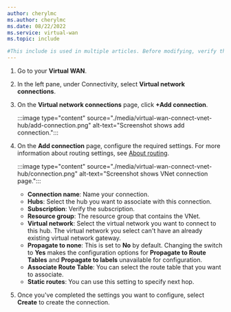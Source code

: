 ```yaml
---
author: cherylmc
ms.author: cherylmc
ms.date: 08/22/2022
ms.service: virtual-wan
ms.topic: include

#This include is used in multiple articles. Before modifying, verify that any changes apply to all articles that use this include.
---
```

1. Go to your **Virtual WAN**.

1. In the left pane, under Connectivity, select **Virtual network connections**.

1. On the **Virtual network connections** page, click **+Add connection**.

   :::image type="content" source="./media/virtual-wan-connect-vnet-hub/add-connection.png" alt-text="Screenshot shows add connection.":::

1. On the **Add connection** page, configure the required settings. For more information about routing settings, see [About routing](../articles/virtual-wan/about-virtual-hub-routing.md).

   :::image type="content" source="./media/virtual-wan-connect-vnet-hub/connection.png" alt-text="Screenshot shows VNet connection page.":::

   * **Connection name**: Name your connection.
   * **Hubs**: Select the hub you want to associate with this connection.
   * **Subscription**: Verify the subscription.
   * **Resource group**: The resource group that contains the VNet.
   * **Virtual network**: Select the virtual network you want to connect to this hub. The virtual network you select can't have an already existing virtual network gateway.
   * **Propagate to none**: This is set to **No** by default. Changing the switch to **Yes** makes the configuration options for **Propagate to Route Tables** and **Propagate to labels** unavailable for configuration.
   * **Associate Route Table**: You can select the route table that you want to associate.
   * **Static routes**: You can use this setting to specify next hop.

1. Once you've completed the settings you want to configure, select **Create** to create the connection.